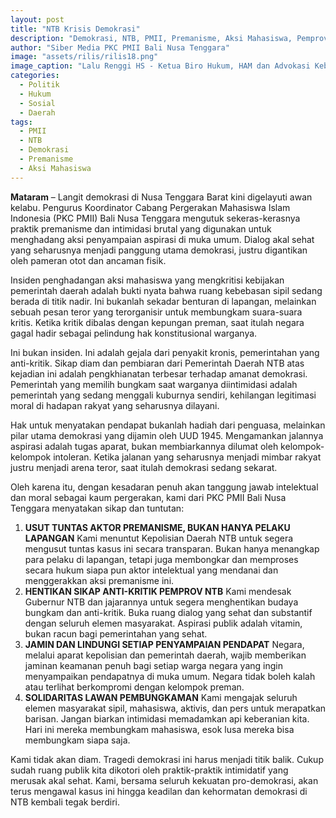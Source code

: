 ```yaml
---
layout: post
title: "NTB Krisis Demokrasi"
description: "Demokrasi, NTB, PMII, Premanisme, Aksi Mahasiswa, Pemprov NTB"
author: "Siber Media PKC PMII Bali Nusa Tenggara"
image: "assets/rilis/rilis18.png"
image_caption: "Lalu Renggi HS - Ketua Biro Hukum, HAM dan Advokasi Kebijakan Publik"
categories:
  - Politik
  - Hukum
  - Sosial
  - Daerah
tags:
  - PMII
  - NTB
  - Demokrasi
  - Premanisme
  - Aksi Mahasiswa
---
```


**Mataram** – Langit demokrasi di Nusa Tenggara Barat kini digelayuti awan kelabu. Pengurus Koordinator Cabang Pergerakan Mahasiswa Islam Indonesia (PKC PMII) Bali Nusa Tenggara mengutuk sekeras-kerasnya praktik premanisme dan intimidasi brutal yang digunakan untuk menghadang aksi penyampaian aspirasi di muka umum. Dialog akal sehat yang seharusnya menjadi panggung utama demokrasi, justru digantikan oleh pameran otot dan ancaman fisik.

Insiden penghadangan aksi mahasiswa yang mengkritisi kebijakan pemerintah daerah adalah bukti nyata bahwa ruang kebebasan sipil sedang berada di titik nadir. Ini bukanlah sekadar benturan di lapangan, melainkan sebuah pesan teror yang terorganisir untuk membungkam suara-suara kritis. Ketika kritik dibalas dengan kepungan preman, saat itulah negara gagal hadir sebagai pelindung hak konstitusional warganya.

Ini bukan insiden. Ini adalah gejala dari penyakit kronis, pemerintahan yang anti-kritik. Sikap diam dan pembiaran dari Pemerintah Daerah NTB atas kejadian ini adalah pengkhianatan terbesar terhadap amanat demokrasi. Pemerintah yang memilih bungkam saat warganya diintimidasi adalah pemerintah yang sedang menggali kuburnya sendiri, kehilangan legitimasi moral di hadapan rakyat yang seharusnya dilayani.

Hak untuk menyatakan pendapat bukanlah hadiah dari penguasa, melainkan pilar utama demokrasi yang dijamin oleh UUD 1945. Mengamankan jalannya aspirasi adalah tugas aparat, bukan membiarkannya dilumat oleh kelompok-kelompok intoleran. Ketika jalanan yang seharusnya menjadi mimbar rakyat justru menjadi arena teror, saat itulah demokrasi sedang sekarat.

Oleh karena itu, dengan kesadaran penuh akan tanggung jawab intelektual dan moral sebagai kaum pergerakan, kami dari PKC PMII Bali Nusa Tenggara menyatakan sikap dan tuntutan:

1.  **USUT TUNTAS AKTOR PREMANISME, BUKAN HANYA PELAKU LAPANGAN** Kami menuntut Kepolisian Daerah NTB untuk segera mengusut tuntas kasus ini secara transparan. Bukan hanya menangkap para pelaku di lapangan, tetapi juga membongkar dan memproses secara hukum siapa pun aktor intelektual yang mendanai dan menggerakkan aksi premanisme ini.
2.  **HENTIKAN SIKAP ANTI-KRITIK PEMPROV NTB** Kami mendesak Gubernur NTB dan jajarannya untuk segera menghentikan budaya bungkam dan anti-kritik. Buka ruang dialog yang sehat dan substantif dengan seluruh elemen masyarakat. Aspirasi publik adalah vitamin, bukan racun bagi pemerintahan yang sehat.
3.  **JAMIN DAN LINDUNGI SETIAP PENYAMPAIAN PENDAPAT** Negara, melalui aparat kepolisian dan pemerintah daerah, wajib memberikan jaminan keamanan penuh bagi setiap warga negara yang ingin menyampaikan pendapatnya di muka umum. Negara tidak boleh kalah atau terlihat berkompromi dengan kelompok preman.
4.  **SOLIDARITAS LAWAN PEMBUNGKAMAN** Kami mengajak seluruh elemen masyarakat sipil, mahasiswa, aktivis, dan pers untuk merapatkan barisan. Jangan biarkan intimidasi memadamkan api keberanian kita. Hari ini mereka membungkam mahasiswa, esok lusa mereka bisa membungkam siapa saja.

Kami tidak akan diam. Tragedi demokrasi ini harus menjadi titik balik. Cukup sudah ruang publik kita dikotori oleh praktik-praktik intimidatif yang merusak akal sehat. Kami, bersama seluruh kekuatan pro-demokrasi, akan terus mengawal kasus ini hingga keadilan dan kehormatan demokrasi di NTB kembali tegak berdiri.
